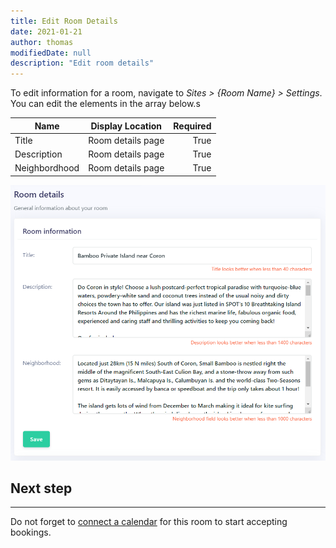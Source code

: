 ```yaml
---
title: Edit Room Details
date: 2021-01-21
author: thomas
modifiedDate: null
description: "Edit room details"
---
```


To edit information for a room, navigate to *Sites > {Room Name} > Settings*.
You can edit the elements in the array below.s

| Name          | Display Location      | Required  |
| ------------- |:-------------:| -----:|
| Title      | Room details page | True |
| Description     | Room details page      |   True |
| Neighbordhood | Room details page      |    True |

![Screenshot of room](./editroom.png)

## Next step
____

Do not forget to [connect a calendar](/articles/connect-calendar) for this room to start accepting bookings.